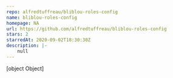 ```yaml
---
repo: alfredtuffreau/bliblou-roles-config
name: bliblou-roles-config
homepage: NA
url: https://github.com/alfredtuffreau/bliblou-roles-config
stars: 2
starredAt: 2020-09-02T18:30:30Z
description: |-
    null
---
```


[object Object]
